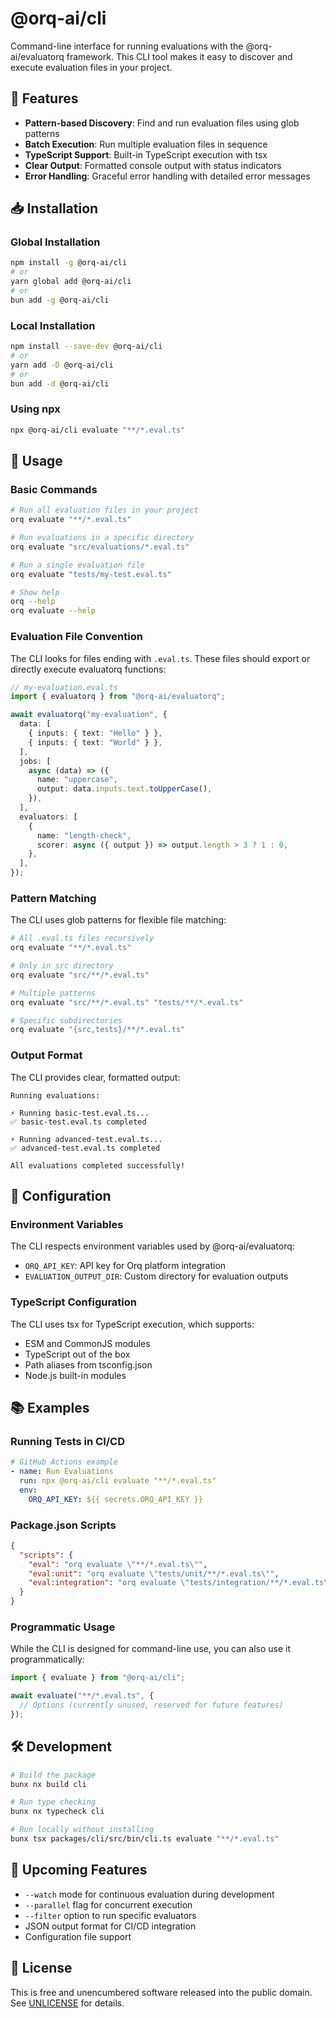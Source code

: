# @orq-ai/cli

Command-line interface for running evaluations with the @orq-ai/evaluatorq framework. This CLI tool makes it easy to discover and execute evaluation files in your project.

## 🎯 Features

- **Pattern-based Discovery**: Find and run evaluation files using glob patterns
- **Batch Execution**: Run multiple evaluation files in sequence
- **TypeScript Support**: Built-in TypeScript execution with tsx
- **Clear Output**: Formatted console output with status indicators
- **Error Handling**: Graceful error handling with detailed error messages

## 📥 Installation

### Global Installation

```bash
npm install -g @orq-ai/cli
# or
yarn global add @orq-ai/cli
# or
bun add -g @orq-ai/cli
```

### Local Installation

```bash
npm install --save-dev @orq-ai/cli
# or
yarn add -D @orq-ai/cli
# or
bun add -d @orq-ai/cli
```

### Using npx

```bash
npx @orq-ai/cli evaluate "**/*.eval.ts"
```

## 🚀 Usage

### Basic Commands

```bash
# Run all evaluation files in your project
orq evaluate "**/*.eval.ts"

# Run evaluations in a specific directory
orq evaluate "src/evaluations/*.eval.ts"

# Run a single evaluation file
orq evaluate "tests/my-test.eval.ts"

# Show help
orq --help
orq evaluate --help
```

### Evaluation File Convention

The CLI looks for files ending with `.eval.ts`. These files should export or directly execute evaluatorq functions:

```typescript
// my-evaluation.eval.ts
import { evaluatorq } from "@orq-ai/evaluatorq";

await evaluatorq("my-evaluation", {
  data: [
    { inputs: { text: "Hello" } },
    { inputs: { text: "World" } },
  ],
  jobs: [
    async (data) => ({
      name: "uppercase",
      output: data.inputs.text.toUpperCase(),
    }),
  ],
  evaluators: [
    {
      name: "length-check",
      scorer: async ({ output }) => output.length > 3 ? 1 : 0,
    },
  ],
});
```

### Pattern Matching

The CLI uses glob patterns for flexible file matching:

```bash
# All .eval.ts files recursively
orq evaluate "**/*.eval.ts"

# Only in src directory
orq evaluate "src/**/*.eval.ts"

# Multiple patterns
orq evaluate "src/**/*.eval.ts" "tests/**/*.eval.ts"

# Specific subdirectories
orq evaluate "{src,tests}/**/*.eval.ts"
```

### Output Format

The CLI provides clear, formatted output:

```
Running evaluations:

⚡ Running basic-test.eval.ts...
✅ basic-test.eval.ts completed

⚡ Running advanced-test.eval.ts...
✅ advanced-test.eval.ts completed

All evaluations completed successfully!
```

## 🔧 Configuration

### Environment Variables

The CLI respects environment variables used by @orq-ai/evaluatorq:

- `ORQ_API_KEY`: API key for Orq platform integration
- `EVALUATION_OUTPUT_DIR`: Custom directory for evaluation outputs

### TypeScript Configuration

The CLI uses tsx for TypeScript execution, which supports:
- ESM and CommonJS modules
- TypeScript out of the box
- Path aliases from tsconfig.json
- Node.js built-in modules

## 📚 Examples

### Running Tests in CI/CD

```yaml
# GitHub Actions example
- name: Run Evaluations
  run: npx @orq-ai/cli evaluate "**/*.eval.ts"
  env:
    ORQ_API_KEY: ${{ secrets.ORQ_API_KEY }}
```

### Package.json Scripts

```json
{
  "scripts": {
    "eval": "orq evaluate \"**/*.eval.ts\"",
    "eval:unit": "orq evaluate \"tests/unit/**/*.eval.ts\"",
    "eval:integration": "orq evaluate \"tests/integration/**/*.eval.ts\""
  }
}
```

### Programmatic Usage

While the CLI is designed for command-line use, you can also use it programmatically:

```typescript
import { evaluate } from "@orq-ai/cli";

await evaluate("**/*.eval.ts", {
  // Options (currently unused, reserved for future features)
});
```

## 🛠️ Development

```bash
# Build the package
bunx nx build cli

# Run type checking
bunx nx typecheck cli

# Run locally without installing
bunx tsx packages/cli/src/bin/cli.ts evaluate "**/*.eval.ts"
```

## 🚧 Upcoming Features

- `--watch` mode for continuous evaluation during development
- `--parallel` flag for concurrent execution
- `--filter` option to run specific evaluators
- JSON output format for CI/CD integration
- Configuration file support

## 📄 License

This is free and unencumbered software released into the public domain. See [UNLICENSE](https://unlicense.org) for details.